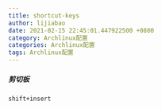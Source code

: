 ```yaml
---
title: shortcut-keys
author: lijiabao
date: 2021-02-15 22:45:01.447922500 +0800
category: Archlinux配置
categories: Archlinux配置
tags: Archlinux配置
---
```

##### 剪切板
`shift+insert`


